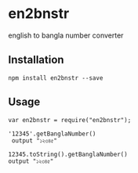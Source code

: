# en2bnstr
english to bangla number converter
## Installation
```
npm install en2bnstr --save
```
## Usage
```
var en2bnstr = require("en2bnstr");

'12345'.getBanglaNumber()  
 output "১২৩৪৫"
 
12345.toString().getBanglaNumber()
output "১২৩৪৫"
```

